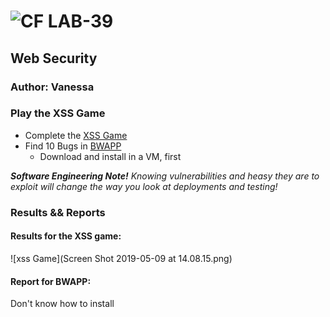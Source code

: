 ![CF](http://i.imgur.com/7v5ASc8.png) LAB-39
=================================================

## Web Security

### Author: Vanessa

### Play the XSS Game

* Complete the [XSS Game](https://xss-game.appspot.com/)
* Find 10 Bugs in [BWAPP](http://www.itsecgames.com/)
  * Download and install in a VM, first

***Software Engineering Note!***
*Knowing vulnerabilities and heasy they are to exploit will change the way you look at deployments and testing!*


### Results && Reports
#### Results for the XSS game:
![xss Game](Screen Shot 2019-05-09 at 14.08.15.png)

#### Report for BWAPP:
Don't know how to install

